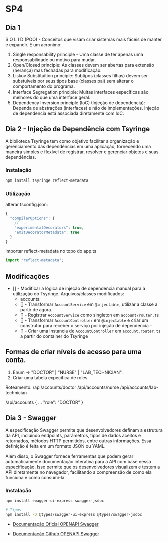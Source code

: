 # SP4

## Dia 1

S O L I D (POO) - Conceitos que visam criar sistemas mais fáceis de manter e expandir. É um acronimo:

1. Single responsability principle - Uma classe de ter apenas uma responsabilidade ou motivo para mudar.
2. Open/Closed principle: As classes devem ser abertas para extensão (herança) mas fechadas para modificação.
3. Liskov Substituition principle: Subtipos (classes filhas) devem ser substuiveis por seus tipos base (classes pai) sem alterar o comportamento do programa.
4. Interface Segregation principle: Muitas interfaces específicas são melhores do que uma interface geral.
5. Dependency Inversion principle (IoC) (Injeção de dependencia): Dependa de abstrações (interfaces) e não de implementações. Injeção de dependencia está associada diretamente com IoC.

## Dia 2 - Injeção de Dependência com Tsyringe

A biblioteca Tsyringe tem como objetivo facilitar a organização e gerenciamento das dependências em uma aplicação, fornecendo uma maneira simples e flexível de registrar, resolver e gerenciar objetos e suas dependências.

### Instalação

```bash
npm install tsyringe reflect-metadata
```

### Utilização

alterar tsconfig.json:

```typescript
{
  "compilerOptions": {
    // ...
    "experimentalDecorators": true,
    "emitDecoratorMetadata": true
  }
}
```

importar reflect-metadata no topo do app.ts

```typescript
import "reflect-metadata";
```

## Modificações

- [] - Modificar a lógica de injeção de dependencia manual para a utilização do Tsyringe. Arquivos/classes modificados:
  - accounts:
  - [] - Transformar `AccountService` em `@injectable`, utilizar a classe a partir de agora.
  - [] - Registrar `AccountService` como singleton em `account/router.ts`
  - [] - Transformar `AccountController` em `@injectable` e criar um construtor para receber o serviço por injeção de dependencia -
  - [] - Criar uma instancia de `AccountController` em `account.router.ts` a partir do container do Tsyringe

## Formas de criar níveis de acesso para uma conta.

1. Enum -> "DOCTOR" | "NURSE" | "LAB_TECHNICIAN".
2. Criar uma tabela expecifica de roles.

Roteamento:
/api/accounts/doctor
/api/accounts/nurse
/api/accounts/lab-technician

/api/accounts
{
...
"role": "DOCTOR"
}

## Dia 3 - Swagger

A especificação Swagger permite que desenvolvedores definam a estrutura da API, incluindo endpoints, parâmetros, tipos de dados aceitos e retornados, métodos HTTP permitidos, entre outras informações. Essa definição é feita em um formato JSON ou YAML.

Além disso, o Swagger fornece ferramentas que podem gerar automaticamente documentação interativa para a API com base nessa especificação. Isso permite que os desenvolvedores visualizem e testem a API diretamente no navegador, facilitando a compreensão de como ela funciona e como consumi-la.

### Instalação

```bash
npm install swagger-ui-express swagger-jsdoc
```

```bash
# Tipos
npm install -D @types/swagger-ui-express @types/swagger-jsdoc
```

- [Documentação Oficial OPENAPI Swagger](https://swagger.io/docs/specification/about/)

- [Documentação Github OPENAPI Swagger](https://github.com/OAI/OpenAPI-Specification/blob/main/versions/3.0.0.md)
